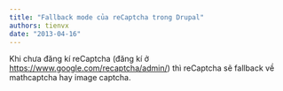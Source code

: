 ```yaml
---
title: "Fallback mode của reCaptcha trong Drupal"
authors: tienvx
date: "2013-04-16"
---
```


Khi chưa đăng kí reCaptcha (đăng kí ở https://www.google.com/recaptcha/admin/) thì reCaptcha sẽ fallback về mathcaptcha hay image captcha.
